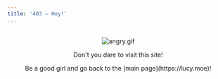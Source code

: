 ```yaml
---
title: '403 – Hey!'
...
```


<br>
<div style="text-align:center"><img src="/img/angry.gif" alt="angry.gif"/></div>

<p style="text-align:center">Don't you dare to visit this site!</p>

<p style="text-align:center">Be a good girl and go back to the [main page](https://lucy.moe)!</p>
